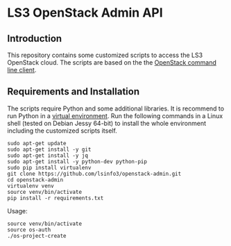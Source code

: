 # LS3 OpenStack Admin API

## Introduction

This repository contains some customized scripts to access the LS3 OpenStack cloud. The scripts are based on the the [OpenStack command line client](http://docs.openstack.org/developer/python-openstackclient/).

## Requirements and Installation

The scripts require Python and some additional libraries. It is recommend to run Python in a [virtual environment](https://virtualenv.pypa.io/). Run the following commands in a Linux shell (tested on Debian Jessy 64-bit) to install the whole environment including the customized scripts itself.

```
sudo apt-get update
sudo apt-get install -y git
sudo apt-get install -y jq
sudo apt-get install -y python-dev python-pip
sudo pip install virtualenv
git clone https://github.com/lsinfo3/openstack-admin.git
cd openstack-admin
virtualenv venv
source venv/bin/activate
pip install -r requirements.txt
```

Usage:
```
source venv/bin/activate
source os-auth
./os-project-create
```
